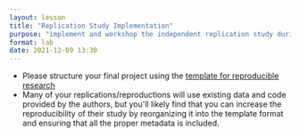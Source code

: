```yaml
---
layout: lesson
title: "Replication Study Implementation"
purpose: "implement and workshop the independent replication study during the final lab period"
format: lab
date: 2021-12-09 13:30
---
```


- Please structure your final project using the [template for reproducible research](https://github.com/HEGSRR/HEGSRR-Template)
- Many of your replications/reproductions will use existing data and code provided by the authors, but you'll likely find that you can increase the reproducibility of their study by reorganizing it into the template format and ensuring that all the proper metadata is included.
